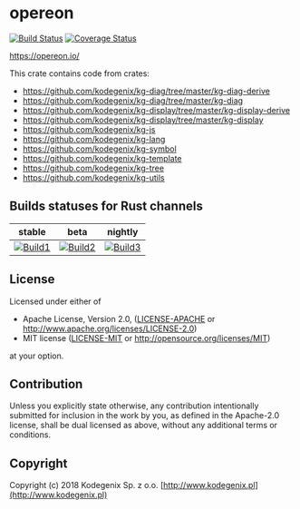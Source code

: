 # opereon
[![Build Status](https://travis-ci.org/opereon/opereon.svg?branch=master)](https://travis-ci.org/opereon/opereon)
[![Coverage Status](https://coveralls.io/repos/github/opereon/opereon/badge.svg?branch=master)](https://coveralls.io/github/opereon/opereon?branch=master)

https://opereon.io/

This crate contains code from crates:

* https://github.com/kodegenix/kg-diag/tree/master/kg-diag-derive
* https://github.com/kodegenix/kg-diag/tree/master/kg-diag
* https://github.com/kodegenix/kg-display/tree/master/kg-display-derive
* https://github.com/kodegenix/kg-display/tree/master/kg-display
* https://github.com/kodegenix/kg-js
* https://github.com/kodegenix/kg-lang
* https://github.com/kodegenix/kg-symbol
* https://github.com/kodegenix/kg-template
* https://github.com/kodegenix/kg-tree
* https://github.com/kodegenix/kg-utils

## Builds statuses for Rust channels

| stable            | beta              | nightly           |
|-------------------|-------------------|-------------------|
| [![Build1][3]][4] | [![Build2][2]][4] | [![Build3][1]][4] |

[1]: https://travis-matrix-badges.herokuapp.com/repos/opereon/opereon/branches/master/1
[2]: https://travis-matrix-badges.herokuapp.com/repos/opereon/opereon/branches/master/2
[3]: https://travis-matrix-badges.herokuapp.com/repos/opereon/opereon/branches/master/3
[4]: https://travis-ci.org/opereon/opereon

## License

Licensed under either of
* Apache License, Version 2.0, ([LICENSE-APACHE](LICENSE-APACHE) or http://www.apache.org/licenses/LICENSE-2.0)
* MIT license ([LICENSE-MIT](LICENSE-MIT) or http://opensource.org/licenses/MIT)

at your option.

## Contribution

Unless you explicitly state otherwise, any contribution intentionally submitted
for inclusion in the work by you, as defined in the Apache-2.0 license, shall be dual licensed as above, without any
additional terms or conditions.

## Copyright

Copyright (c) 2018 Kodegenix Sp. z o.o. [http://www.kodegenix.pl](http://www.kodegenix.pl)
